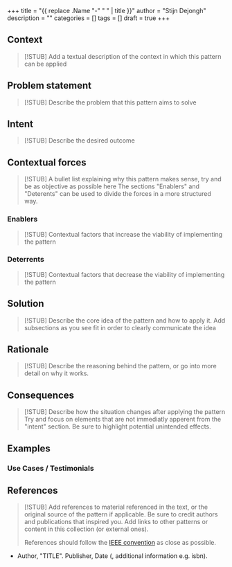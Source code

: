 +++
title = "{{ replace .Name "-" " " | title }}"
author = "Stijn Dejongh"
description = ""
categories = []
tags = []
draft = true
+++

## Context

> [!STUB]
> Add a textual description of the context in which this pattern can be applied

## Problem statement

> [!STUB]
> Describe the problem that this pattern aims to solve

## Intent
> [!STUB]
> Describe the desired outcome

## Contextual forces

> [!STUB]
> A bullet list explaining why this pattern makes sense, try and be as objective as possible here
> The sections "Enablers" and "Deterents" can be used to divide the forces in a more structured way.

### Enablers

> [!STUB]
> Contextual factors that increase the viability of implementing the pattern

### Deterrents

> [!STUB]
> Contextual factors that decrease the viability of implementing the pattern

## Solution

> [!STUB]
> Describe the core idea of the pattern and how to apply it.
> Add subsections as you see fit in order to clearly communicate the idea

## Rationale

> [!STUB]
> Describe the reasoning behind the pattern, or go into more detail on why it works.

## Consequences

> [!STUB]
> Describe how the situation changes after applying the pattern
> Try and focus on elements that are not immediatly apperent from the "intent" section.
> Be sure to highlight potential unintended effects.

## Examples

### Use Cases / Testimonials

## References

> [!STUB]
> Add references to material referenced in the text, or the original source of the pattern if applicable.
> Be sure to credit authors and publications that inspired you.
> Add links to other patterns or content in this collection (or external ones).
>
> References should follow the [IEEE convention](https://www.scribbr.com/ieee/ieee-reference-page/) as close as possible.

* Author, "TITLE". Publisher, Date (, additional information e.g. isbn).

